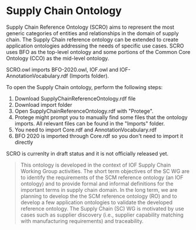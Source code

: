 # Supply Chain Ontology
Supply Chain Reference Ontology (SCRO) aims to represent the most generic categories of entities and relationships in the domain of supply chain. The Supply Chain reference ontology can be extended to create application ontologies addressing the needs of specific use cases. SCRO uses BFO as the top-level ontology and some portions of the Common Core Ontology (CCO) as the mid-level ontology. 

SCRO.owl imports BFO-2020.owl, IOF.owl and IOF-AnnotationVocabulary.rdf (Imports folder). 

To open the Supply Chain ontology, perform the following steps:

1. Download SupplyChainReferenceOntology.rdf file
2. Download import folder 
3. Open SupplyChainReferenceOntology.rdf with "Protege".
4. Protege might prompt you to manually find some files that the ontology imports. All relevant files can be found in the "Imports" folder.
5. You need to import Core.rdf and AnnotationVocabulary.rdf
6. BFO 2020 is imported through Core.rdf so you don't need to import it directly 

SCRO is currenlty in draft status and it is not officially released yet.

> This ontology is developed in the context of IOF Supply Chain Working Group activities. The short term objectives of the SC WG are to identify the requirements of the SCM reference ontology (an IOF ontology) and to provide formal and informal definitions for the important terms in supply chain domain. In the long term, we are planning  to develop the the SCM reference ontology (RO) and to develop a few application ontologies to validate the developed reference ontology. The Supply Chain (SC) WG is motivated by use cases such as supplier discovery (i.e., supplier capability matching with manufacturing requirements) and  traceability.
